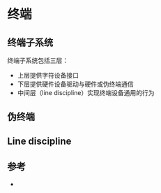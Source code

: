 # 终端

## 终端子系统

终端子系统包括三层：

* 上层提供字符设备接口
* 下层提供硬件设备驱动与硬件或伪终端通信
* 中间层（line discipline）实现终端设备通用的行为

## 伪终端

## Line discipline

## 参考

* []()